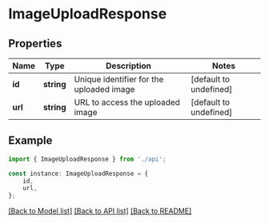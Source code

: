 # ImageUploadResponse


## Properties

Name | Type | Description | Notes
------------ | ------------- | ------------- | -------------
**id** | **string** | Unique identifier for the uploaded image | [default to undefined]
**url** | **string** | URL to access the uploaded image | [default to undefined]

## Example

```typescript
import { ImageUploadResponse } from './api';

const instance: ImageUploadResponse = {
    id,
    url,
};
```

[[Back to Model list]](../README.md#documentation-for-models) [[Back to API list]](../README.md#documentation-for-api-endpoints) [[Back to README]](../README.md)
